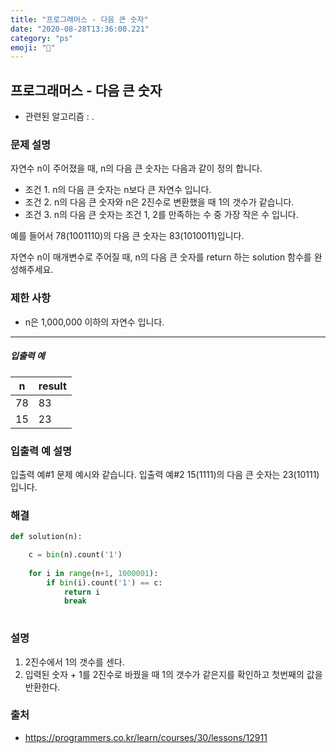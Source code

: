 ```yaml
---
title: "프로그래머스 - 다음 큰 숫자"
date: "2020-08-28T13:36:00.221"
category: "ps"
emoji: "📶"
---
```


## 프로그래머스 - 다음 큰 숫자

- 관련된 알고리즘 : .

### 문제 설명

자연수 n이 주어졌을 때, n의 다음 큰 숫자는 다음과 같이 정의 합니다.

- 조건 1. n의 다음 큰 숫자는 n보다 큰 자연수 입니다.
- 조건 2. n의 다음 큰 숫자와 n은 2진수로 변환했을 때 1의 갯수가 같습니다.
- 조건 3. n의 다음 큰 숫자는 조건 1, 2를 만족하는 수 중 가장 작은 수 입니다.

예를 들어서 78(1001110)의 다음 큰 숫자는 83(1010011)입니다.

자연수 n이 매개변수로 주어질 때, n의 다음 큰 숫자를 return 하는 solution 함수를 완성해주세요.

### 제한 사항

- n은 1,000,000 이하의 자연수 입니다.

------

##### 입출력 예

| n    | result |
| ---- | ------ |
| 78   | 83     |
| 15   | 23     |

### 입출력 예 설명

입출력 예#1
문제 예시와 같습니다.
입출력 예#2
15(1111)의 다음 큰 숫자는 23(10111)입니다.

### 해결

```python
def solution(n):

    c = bin(n).count('1')
    
    for i in range(n+1, 1000001):
        if bin(i).count('1') == c:
            return i
            break
    
```

### 설명

1. 2진수에서 1의 갯수를 센다.
2. 입력된 숫자 + 1를 2진수로 바꿨을 때 1의 갯수가 같은지를 확인하고 첫번째의 값을 반환한다.

### 출처

- https://programmers.co.kr/learn/courses/30/lessons/12911